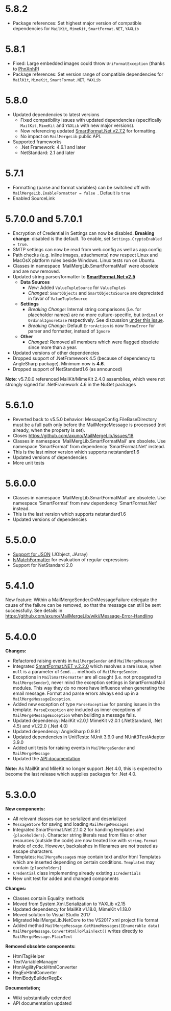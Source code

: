 # 5.8.2

* Package references: Set highest major version of compatible dependencies for `MailKit`, `MimeKit`, `SmartFormat.NET`, `YAXLib`

# 5.8.1

* Fixed: Large embedded images could throw `UriFormatException` (thanks to [PhnXnhP](https://github.com/PhnXnhP))
* Package references: Set version range of compatible dependencies for `MailKit`, `MimeKit`, `SmartFormat.NET`, `YAXLib`

# 5.8.0

* Updated dependencies to latest versions
  * Fixed compatibility issues with updated dependencies (specifically `MailKit`, `MimeKit` and `YAXLib` with new major versions).
  * Now referencing updated [SmartFormat.Net v2.7.2](https://github.com/axuno/SmartFormat) for formatting.
  * No impact on `MailMergeLib` public API.
* Supported frameworks
  * .Net Framework: 4.6.1 and later
  * NetStandard: 2.1 and later

# 5.7.1
* Formatting (parse and format variables) can be switched off with ```MailMergeLib.EnableFormatter = false ```. Default is ```true```
* Enabled SourceLink

# 5.7.0.0 and 5.7.0.1
* Encryption of Credential in Settings can now be disabled. **Breaking change**: disabled is the default. To enable, set ```Settings.CryptoEnabled = true```.
* SMTP settings can now be read from web.config as well as app.config
* Path checks (e.g. inline images, attachments) now respect Linux and MacOsX platform rules beside Windows. Linux tests run on Ubuntu.
* Classes in namespace 'MailMergLib.SmartFormatMail' were obsolete and are now removed.
* Updated string parser/formatter to **[SmartFormat.Net v2.5](https://github.com/axuno/SmartFormat)**
  * **Data Sources**
    * *New:* Added ```ValueTupleSource``` for ```ValueTuple```s
    * *Changed:* ```SmartObjects``` and ```SmartObjectsSource``` are depreciated in favor of ```ValueTupleSource```
  * **Settings**
    * *Breaking Change:* Internal string comparisons (i.e. for placeholder names) are no more culture-specific, but ```Ordinal``` or ```OrdinalIgnoreCase``` respectively. See discussion [under this issue](https://github.com/axuno/SmartFormat/issues/122).
    * *Breaking Change:* Default ```ErrorAction``` is now ```ThrowError``` for parser and formatter, instead of ```Ignore```
  * **Other**
    * *Changed:* Removed all members which were flagged obsolete since more than a year.
* Updated versions of other dependencies
* Dropped support of .NetFramework 4.5 (because of dependency to AngleSharp package). Minimum now is **4.6**.
* Dropped support of NetStandard1.6 (as announced)
 
**Note**: v5.7.0.0 referenced MailKit/MimeKit 2.4.0 assemblies, which were not strongly signed for .NetFramework 4.6 in the NuGet packages

# 5.6.1.0
* Reverted back to v5.5.0 behavior: MessageConfig.FileBaseDirectory must be a full path only before the MailMergeMessage is processed (not already, when the property is set).
* Closes https://github.com/axuno/MailMergeLib/issues/18
* Classes in namespace 'MailMergLib.SmartFormatMail' are obsolete. Use namespace 'SmartFormat' from dependency 'SmartFormat.Net' instead.
* This is the last minor version which supports netstandard1.6
* Updated versions of dependencies
* More unit tests

# 5.6.0.0
* Classes in namespace 'MailMergLib.SmartFormatMail' are obsolete. Use namespace 'SmartFormat' from new dependency 'SmartFormat.Net' instead.
* This is the last version which supports netstandard1.6
* Updated versions of dependencies

# 5.5.0.0
* [Support for JSON](https://github.com/scottrippey/SmartFormat.NET/wiki/Data-Sources) (JObject, JArray)
* [IsMatchFormatter](https://github.com/scottrippey/SmartFormat.NET/wiki/IsMatch) for evaluation of regular expressions
* Support for NetStandard 2.0

# 5.4.1.0
New feature: Within a MailMergeSender.OnMessageFailure delegate the cause of the failure can be removed, so that the message can still be sent successfully. See details in https://github.com/axuno/MailMergeLib/wiki/Message-Error-Handling

# 5.4.0.0
**Changes:**
* Refactored raising events in ```MailMergeSender``` and ```MailMergeMessage```
* Integrated [SmartFormat.NET v.2.2.0](https://github.com/scottrippey/SmartFormat.NET/) which resolves a rare issue, when ```null``` is a parameter of ```Send...``` methods of ```MailMergeSender```.
* Exceptions in ```MailSmartFormatter``` are all caught (i.e. not propagated to ```MailMergeSender```), never mind the exception settings in SmartFormatMail modules. This way they do no more have influence when generating the email message. Format and parse errors always end up in a ```MailMergeMessageException```.
* Added new exception of type ```ParseException``` for parsing issues in the template. ```ParseException``` are included as inner exceptions of ```MailMergeMessageException``` when building a message fails.
* Updated dependency: MailKit v2.0,1 MimeKit v2.0.1 (.NetStandard, .Net 4.5) and v1.22.0 (.Net 4.0)
* Updated dependency: AngleSharp 0.9.9.1
* Updated dependencies in UnitTests: NUnit 3.9.0 and NUnit3TestAdapter 3.9.0
* Added unit tests for raising events in ```MailMergeSender``` and ```MailMergeMessage```
* Updated the [API documentation](https://axuno.net/mailmergelib/docs/)

**Note:**
As MailKit and MileKit no longer support .Net 4.0, this is expected to become the last release which supplies packages for .Net 4.0.

# 5.3.0.0
**New components:**
* All relevant classes can be serialized and deserialized
* ```MessageStore``` for saving and loading ```MailMergeMessages```
* Integrated SmartFormat.Net 2.1.0.2 for handling templates and ```{placeholders}```. Character string literals read from files or other resources (outside the code) are now treated like with ```string.Format``` inside of code. However, backslashes in filenames are not treated as escape characters.
* Templates: ```MailMergeMessage```s may contain text and/or html Templates which are inserted depending on certain conditions. ```Template```s may contain ```{placeholders}```
* ```Credential``` class implementing already existing ```ICredentials```
* New unit test for added and changed components

**Changes:**
* Classes contain Equality methods
* Moved from System.Xml.Serialization to YAXLib v2.15
* Updated dependency for MailKit v1.18.0, MimeKit v1.18.0
* Moved solution to Visual Studio 2017
* Migrated MailMergeLib.NetCore to the VS2017 xml project file format
* Added method ```MailMergeMessage.GetMimeMessages(IEnumerable data)```
* ```MailMergeMessage.ConvertHtmlToPlainText()``` writes directly to ```MailMergeMessage.PlainText```

**Removed obsolete components:**
* HtmlTagHelper
* TextVariableManager
* HtmlAgilityPackHtmlConverter
* RegExHtmlConverter
* HtmlBodyBuilderRegEx

**Documentation;**
* Wiki substantially extended
* API documentation updated

